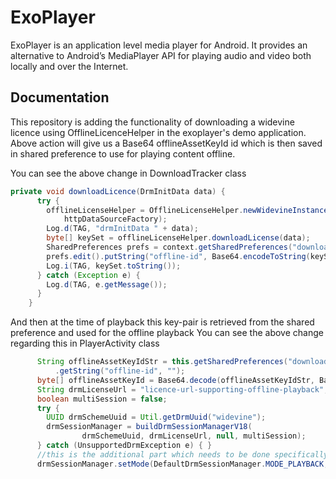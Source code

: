 # ExoPlayer #

ExoPlayer is an application level media player for Android. It provides an
alternative to Android’s MediaPlayer API for playing audio and video both
locally and over the Internet.

## Documentation ##
This repository is adding the functionality of downloading a widevine licence using OfflineLicenceHelper in the exoplayer's demo application.
Above action will give us a Base64 offlineAssetKeyId id which is then saved in shared preference to use for playing content offline.

You can see the above change in DownloadTracker class
```java
private void downloadLicence(DrmInitData data) {
      try {
        offlineLicenseHelper = OfflineLicenseHelper.newWidevineInstance("licence-url-supporting-offline-playback"
            httpDataSourceFactory);
        Log.d(TAG, "drmInitData " + data);
        byte[] keySet = offlineLicenseHelper.downloadLicense(data);
        SharedPreferences prefs = context.getSharedPreferences("download", Context.MODE_PRIVATE);
        prefs.edit().putString("offline-id", Base64.encodeToString(keySet, Base64.DEFAULT)).apply();
        Log.i(TAG, keySet.toString());
      } catch (Exception e) {
        Log.d(TAG, e.getMessage());
      }
    }
```

And then at the time of playback this key-pair is retrieved from the shared preference and used for the offline playback
You can see the above change regarding this in PlayerActivity class
```java
      String offlineAssetKeyIdStr = this.getSharedPreferences("download", Context.MODE_PRIVATE)
          .getString("offline-id", "");
      byte[] offlineAssetKeyId = Base64.decode(offlineAssetKeyIdStr, Base64.DEFAULT);
      String drmLicenseUrl = "licence-url-supporting-offline-playback";
      boolean multiSession = false;
      try {
        UUID drmSchemeUuid = Util.getDrmUuid("widevine");
        drmSessionManager = buildDrmSessionManagerV18(
                drmSchemeUuid, drmLicenseUrl, null, multiSession);
      } catch (UnsupportedDrmException e) { }
      //this is the additional part which needs to be done specifically for offline drm playback
      drmSessionManager.setMode(DefaultDrmSessionManager.MODE_PLAYBACK, offlineAssetKeyId);

```


